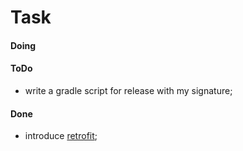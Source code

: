 # Task

#### Doing

#### ToDo
* write a gradle script for release with my signature;

#### Done
* introduce [retrofit](https://github.com/square/retrofit);
